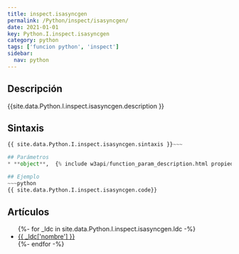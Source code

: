 ```yaml
---
title: inspect.isasyncgen
permalink: /Python/inspect/isasyncgen/
date: 2021-01-01
key: Python.I.inspect.isasyncgen
category: python
tags: ['funcion python', 'inspect']
sidebar: 
  nav: python
---
```


## Descripción
{{site.data.Python.I.inspect.isasyncgen.description }}

## Sintaxis
~~~python
{{ site.data.Python.I.inspect.isasyncgen.sintaxis }}~~~

## Parámetros
* **object**,  {% include w3api/function_param_description.html propiedad=site.data.Python.I.inspect.isasyncgen valor="object" %}

## Ejemplo
~~~python
{{ site.data.Python.I.inspect.isasyncgen.code}}
~~~

## Artículos
<ul>
{%- for _ldc in site.data.Python.I.inspect.isasyncgen.ldc -%}
   <li>
       <a href="{{_ldc['url'] }}">{{ _ldc['nombre'] }}</a>
   </li>
{%- endfor -%}
</ul>
